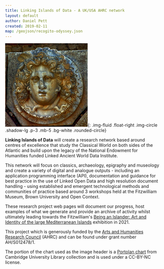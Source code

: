 ```yaml
---
title: Linking Islands of Data - A UK/USA AHRC network
layout: default
author: Daniel Pett
created: 2019-02-11
map: /geojson/recogito-odyssey.json
---
```


![An image of a Gorgon head from leptis Magna, copyright Daniel Pett](/images/layouts/leptis.jpg){: .img-fluid .float-right .img-circle .shadow-lg .p-3 .mb-5 .bg-white .rounded-circle}

**Linking Islands of Data** will create a research network based around centres of excellence that study the Classical World on both sides of the Atlantic and build upon the legacy of the National Endowment for Humanities funded Linked Ancient World Data Institute.

This network will focus on classics, archaeology, epigraphy and museology and create a variety of digital and analogue outputs - including an application programming interface (API), documentation and guidance for best practice in the use of Linked Open Data and high resolution document handling - using established and emergent technological methods and communities of practice based around 3 workshops held at the Fitzwilliam Museum, Brown University and Open Context.

These research project web pages will document our progress, host examples of what
we generate and provide an archive of activity whilst ultimately leading towards the Fitzwilliam's [Being an Islander: Art and Identity of the large Mediterranean Islands](https://www.fitzmuseum.cam.ac.uk/being-islander-art-and-identity-large-mediterranean-islands) exhibition in 2021.

This project which is generously funded by the [Arts and Humanities Research Council](https://ahrc.ukri.org/) (AHRC) and can be found under grant number AH/S012478/1.

The portion of the chart used as the image header is a [Portolan chart](/portolan-chart) from Cambridge University Library collection and is used under a CC-BY-NC license. 
